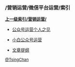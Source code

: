 ### /营销运营/微信平台运营/索引


**[上一级索引/营销运营/](/营销运营/)**

- [公众号运营个人之见](/营销运营/微信平台运营/公众号运营个人之见)

- [小白公众号运营](/营销运营/微信平台运营/小白公众号运营)

- [文章提纲](/营销运营/微信平台运营/文章提纲)


<font size=2 color='grey'> [@TsingChan](https://github.com/tsingchan) </font>

